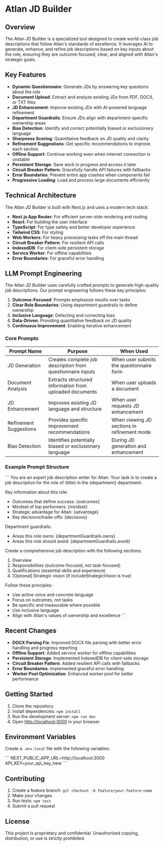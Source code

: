 # Atlan JD Builder

## Overview

The Atlan JD Builder is a specialized tool designed to create world-class job descriptions that follow Atlan's standards of excellence. It leverages AI to generate, enhance, and refine job descriptions based on key inputs about the role, ensuring they are outcome-focused, clear, and aligned with Atlan's strategic goals.

## Key Features

- **Dynamic Questionnaire**: Generate JDs by answering key questions about the role
- **Document Upload**: Extract and analyze existing JDs from PDF, DOCX, or TXT files
- **JD Enhancement**: Improve existing JDs with AI-powered language refinement
- **Department Guardrails**: Ensure JDs align with department-specific ownership areas
- **Bias Detection**: Identify and correct potentially biased or exclusionary language
- **Sharpness Scoring**: Quantitative feedback on JD quality and clarity
- **Refinement Suggestions**: Get specific recommendations to improve each section
- **Offline Support**: Continue working even when internet connection is unstable
- **Persistent Storage**: Save work in progress and access it later
- **Circuit Breaker Pattern**: Gracefully handle API failures with fallbacks
- **Error Boundaries**: Prevent entire app crashes when components fail
- **Progressive Loading**: Load and process large documents efficiently

## Technical Architecture

The Atlan JD Builder is built with Next.js and uses a modern tech stack:

- **Next.js App Router**: For efficient server-side rendering and routing
- **React**: For building the user interface
- **TypeScript**: For type safety and better developer experience
- **Tailwind CSS**: For styling
- **Web Workers**: For heavy processing tasks off the main thread
- **Circuit Breaker Pattern**: For resilient API calls
- **IndexedDB**: For client-side persistent storage
- **Service Worker**: For offline capabilities
- **Error Boundaries**: For graceful error handling

## LLM Prompt Engineering

The Atlan JD Builder uses carefully crafted prompts to generate high-quality job descriptions. Our prompt engineering follows these key principles:

1. **Outcome-Focused**: Prompts emphasize results over tasks
2. **Clear Role Boundaries**: Using department guardrails to define ownership
3. **Inclusive Language**: Detecting and correcting bias
4. **Data-Driven**: Providing quantitative feedback on JD quality
5. **Continuous Improvement**: Enabling iterative enhancement

### Core Prompts

| Prompt Name | Purpose | When Used |
|-------------|---------|-----------|
| JD Generation | Creates complete job description from questionnaire inputs | When user submits the questionnaire form |
| Document Analysis | Extracts structured information from uploaded documents | When user uploads a document |
| JD Enhancement | Improves existing JD language and structure | When user requests JD enhancement |
| Refinement Suggestions | Provides specific improvement recommendations | When viewing JD sections in refinement mode |
| Bias Detection | Identifies potentially biased or exclusionary language | During JD generation and enhancement |

### Example Prompt Structure

\`\`\`
You are an expert job description writer for Atlan.
Your task is to create a job description for the role of {title} in the {department} department.

Key information about this role:
- Outcomes that define success: {outcomes}
- Mindset of top performers: {mindset}
- Strategic advantage for Atlan: {advantage}
- Key decisions/trade-offs: {decisions}

Department guardrails:
- Areas this role owns: {departmentGuardrails.owns}
- Areas this role should avoid: {departmentGuardrails.avoid}

Create a comprehensive job description with the following sections:
1. Overview
2. Responsibilities (outcome-focused, not task-focused)
3. Qualifications (essential skills and experience)
4. [Optional] Strategic vision (if includeStrategicVision is true)

Follow these principles:
- Use active voice and concrete language
- Focus on outcomes, not tasks
- Be specific and measurable where possible
- Use inclusive language
- Align with Atlan's values of ownership and excellence
\`\`\`

## Recent Changes

- **DOCX Parsing Fix**: Improved DOCX file parsing with better error handling and progress reporting
- **Offline Support**: Added service worker for offline capabilities
- **Persistent Storage**: Implemented IndexedDB for client-side storage
- **Circuit Breaker Pattern**: Added resilient API calls with fallbacks
- **Error Boundaries**: Implemented graceful error handling
- **Worker Pool Optimization**: Enhanced worker pool for better performance

## Getting Started

1. Clone the repository
2. Install dependencies: `npm install`
3. Run the development server: `npm run dev`
4. Open [http://localhost:3000](http://localhost:3000) in your browser

## Environment Variables

Create a `.env.local` file with the following variables:

\`\`\`
NEXT_PUBLIC_APP_URL=http://localhost:3000
API_KEY=your_api_key_here
\`\`\`

## Contributing

1. Create a feature branch: `git checkout -b feature/your-feature-name`
2. Make your changes
3. Run tests: `npm test`
4. Submit a pull request

## License

This project is proprietary and confidential. Unauthorized copying, distribution, or use is strictly prohibited.

